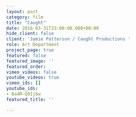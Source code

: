 ```yaml
---
layout: post
category: film
title: "Caught"
date: 2016-03-31T23:00:00.000+00:00
hide_client: false
client: 'Jamie Patterson / Caught Productions '
role: Art Department
project_page: true
featured: false
featured_image: ''
featured_order: 
vimeo_videos: false
youtube_videos: true
vimeo_ids: []
youtube_ids:
- Ba4M-Q9Ijbw
featured_title: ''

---
```

